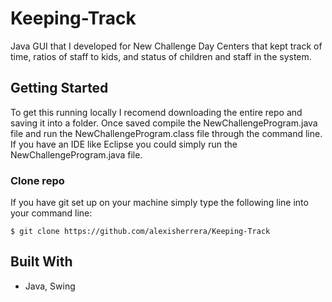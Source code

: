 # Keeping-Track
Java GUI that I developed for New Challenge Day Centers that kept track of time, ratios of staff to kids, and status of children and staff in the system.

## Getting Started

To get this running locally I recomend downloading the entire repo and saving it into a folder. Once saved compile the NewChallengeProgram.java file and run the NewChallengeProgram.class file through the command line. If you have an IDE like Eclipse you could simply run the NewChallengeProgram.java file.

### Clone repo

If you have git set up on your machine simply type the following line into your command line:

```
$ git clone https://github.com/alexisherrera/Keeping-Track
```

## Built With

* Java, Swing
